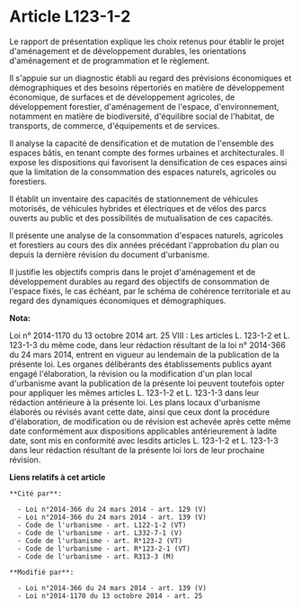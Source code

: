 # Article L123-1-2

Le rapport de présentation explique les choix retenus pour établir le projet d'aménagement et de développement durables, les
orientations d'aménagement et de programmation et le règlement. 

Il s'appuie sur un diagnostic établi au regard des prévisions économiques et démographiques et des besoins répertoriés en
matière de développement économique, de surfaces et de développement agricoles, de développement forestier, d'aménagement de
l'espace, d'environnement, notamment en matière de biodiversité, d'équilibre social de l'habitat, de transports, de commerce,
d'équipements et de services. 

Il analyse la capacité de densification et de mutation de l'ensemble des espaces bâtis, en tenant compte des formes urbaines
et architecturales. Il expose les dispositions qui favorisent la densification de ces espaces ainsi que la limitation de la
consommation des espaces naturels, agricoles ou forestiers. 

Il établit un inventaire des capacités de stationnement de véhicules motorisés, de véhicules hybrides et électriques et de
vélos des parcs ouverts au public et des possibilités de mutualisation de ces capacités. 

Il présente une analyse de la consommation d'espaces naturels, agricoles et forestiers au cours des dix années précédant
l'approbation du plan ou depuis la dernière révision du document d'urbanisme. 

Il justifie les objectifs compris dans le projet d'aménagement et de développement durables au regard des objectifs de
consommation de l'espace fixés, le cas échéant, par le schéma de cohérence territoriale et au regard des dynamiques
économiques et démographiques.

**Nota:**

Loi n° 2014-1170 du 13 octobre 2014 art. 25 VIII : Les articles L. 123-1-2 et L. 123-1-3 du même code, dans leur rédaction
résultant de la loi n° 2014-366 du 24 mars 2014, entrent en vigueur au lendemain de la publication de la présente loi. Les
organes délibérants des établissements publics ayant engagé l'élaboration, la révision ou la modification d'un plan local
d'urbanisme avant la publication de la présente loi peuvent toutefois opter pour appliquer les mêmes articles L. 123-1-2 et
L. 123-1-3 dans leur rédaction antérieure à la présente loi. Les plans locaux d'urbanisme élaborés ou révisés avant cette
date, ainsi que ceux dont la procédure d'élaboration, de modification ou de révision est achevée après cette même date
conformément aux dispositions applicables antérieurement à ladite date, sont mis en conformité avec lesdits articles L.
123-1-2 et L. 123-1-3 dans leur rédaction résultant de la présente loi lors de leur prochaine révision.

**Liens relatifs à cet article**

	**Cité par**:

	  - Loi n°2014-366 du 24 mars 2014 - art. 129 (V)
	  - Loi n°2014-366 du 24 mars 2014 - art. 139 (V)
	  - Code de l'urbanisme - art. L122-1-2 (VT)
	  - Code de l'urbanisme - art. L332-7-1 (V)
	  - Code de l'urbanisme - art. R*123-2 (VT)
	  - Code de l'urbanisme - art. R*123-2-1 (VT)
	  - Code de l'urbanisme - art. R313-3 (M)

	**Modifié par**:

	  - Loi n°2014-366 du 24 mars 2014 - art. 139 (V)
	  - Loi n°2014-1170 du 13 octobre 2014 - art. 25
